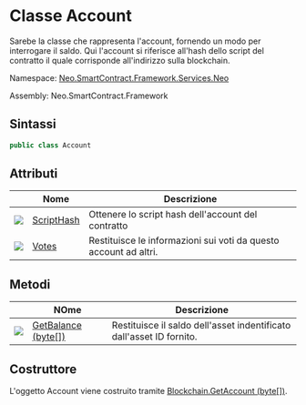 # Classe Account

Sarebe la classe che rappresenta l'account, fornendo un modo per interrogare il saldo. Qui l'account si riferisce all'hash dello script del contratto il quale corrisponde all'indirizzo sulla blockchain.

Namespace: [Neo.SmartContract.Framework.Services.Neo](../neo.md)

Assembly: Neo.SmartContract.Framework

## Sintassi

```c#
public class Account
```

## Attributi

| | Nome  | Descrizione | 
| ---------------------------------------- | ----------------------------------- | ------------------ |
| ![](https://i-msdn.sec.s-msft.com/dynimg/IC74937.jpeg) |[ScriptHash](Account/ScriptHash.md) | Ottenere lo script hash dell'account del contratto | [ScriptHash](Account/ScriptHash.md) | Restituisce lo script hash dell'account del contratto |
| ![](https://i-msdn.sec.s-msft.com/dynimg/IC74937.jpeg) |[Votes](Account/Votes.md) | Restituisce le informazioni sui voti da questo account ad altri.

## Metodi

| | NOme | Descrizione | 
| ---------------------------------------- | ---------------------------------------- | ------------------ |
| ![](https://i-msdn.sec.s-msft.com/dynimg/IC91302.jpeg) | [GetBalance (byte[])](Account/GetBalance.md) | Restituisce il saldo dell'asset indentificato dall'asset ID fornito.

## Costruttore

L'oggetto Account viene costruito tramite [Blockchain.GetAccount (byte[])](Blockchain/GetAccount.md).
